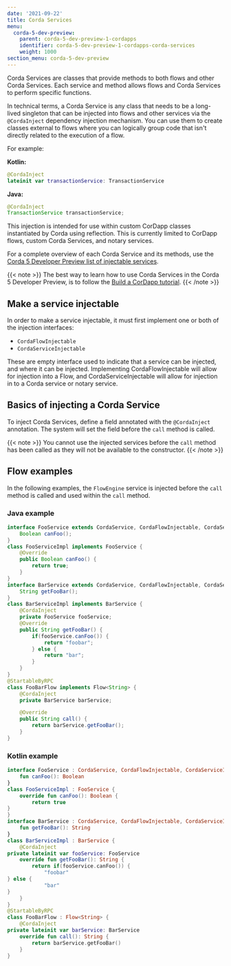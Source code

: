 ```yaml
---
date: '2021-09-22'
title: Corda Services
menu:
  corda-5-dev-preview:
    parent: corda-5-dev-preview-1-cordapps
    identifier: corda-5-dev-preview-1-cordapps-corda-services
    weight: 1000
section_menu: corda-5-dev-preview
---
```


Corda Services are classes that provide methods to both flows and other Corda Services. Each service and method allows flows and Corda Services to perform specific functions.

In technical terms, a Corda Service is any class that needs to be a long-lived singleton that can be injected into flows and other services via the `@CordaInject` dependency injection mechanism. You can use them to create classes external to flows where you can logically group code that isn't directly related to the execution of a flow.

For example:

**Kotlin:**
```kotlin
@CordaInject
lateinit var transactionService: TransactionService
```
**Java:**
```Java
@CordaInject
TransactionService transactionService;
```

This injection is intended for use within custom CorDapp classes instantiated by Corda using reflection. This is currently limited to CorDapp flows, custom Corda Services, and notary services.

For a complete overview of each Corda Service and its methods, use the [Corda 5 Developer Preview list of injectable services](injectable-services.md).

{{< note >}}
The best way to learn how to use Corda Services in the Corda 5 Developer Preview, is to follow the [Build a CorDapp tutorial](../../tutorials/building-cordapp/c5-basic-cordapp-intro.html).
{{< /note >}}

## Make a service injectable

In order to make a service injectable, it must first implement one or both of the injection interfaces:
* `CordaFlowInjectable`
* `CordaServiceInjectable`

These are empty interface used to indicate that a service can be injected, and where it can be injected. Implementing CordaFlowInjectable will allow for injection into a Flow, and CordaServiceInjectable will allow for injection in to a Corda service or notary service.

## Basics of injecting a Corda Service

To inject Corda Services, define a field annotated with the `@CordaInject` annotation. The system will set the field before the `call` method is called.

{{< note >}}
You cannot use the injected services before the `call` method has been called as they will not be available to the constructor.
{{< /note >}}

## Flow examples

In the following examples, the `FlowEngine` service is injected before the `call` method is called and used within the `call` method.

### Java example

```java
interface FooService extends CordaService, CordaFlowInjectable, CordaServiceInjectable {
    Boolean canFoo();
}
class FooServiceImpl implements FooService {
    @Override
    public Boolean canFoo() {
        return true;
    }
}
interface BarService extends CordaService, CordaFlowInjectable, CordaServiceInjectable {
    String getFooBar();
}
class BarServiceImpl implements BarService {
    @CordaInject
    private FooService fooService;
    @Override
    public String getFooBar() {
        if(fooService.canFoo()) {
            return "foobar";
        } else {
            return "bar";
        }
    }
}
@StartableByRPC
class FooBarFlow implements Flow<String> {
    @CordaInject
    private BarService barService;

    @Override
    public String call() {
        return barService.getFooBar();
    }
}
```

### Kotlin example

```kotlin
interface FooService : CordaService, CordaFlowInjectable, CordaServiceInjectable {​
    fun canFoo(): Boolean
}​
class FooServiceImpl : FooService {​
    override fun canFoo(): Boolean {​
        return true
}​
}​
interface BarService : CordaService, CordaFlowInjectable, CordaServiceInjectable {​
    fun getFooBar(): String
}​
class BarServiceImpl : BarService {​
    @CordaInject
private lateinit var fooService: FooService
    override fun getFooBar(): String {​
        return if(fooService.canFoo()) {​
            "foobar"
}​ else {​
            "bar"
}​
    }​
}​
@StartableByRPC
class FooBarFlow : Flow<String> {​
    @CordaInject
private lateinit var barService: BarService
    override fun call(): String {​
        return barService.getFooBar()
    }​
}​
```
